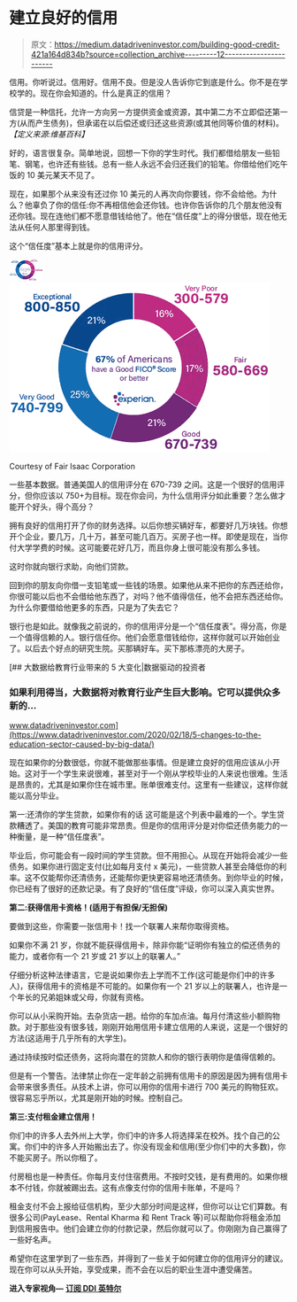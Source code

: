 # 建立良好的信用

> 原文：<https://medium.datadriveninvestor.com/building-good-credit-421a164d834b?source=collection_archive---------12----------------------->

信用。你听说过。信用好。信用不良。但是没人告诉你它到底是什么。你不是在学校学的。现在你会知道的。什么是真正的信用？

信贷是一种信托，允许一方向另一方提供资金或资源，其中第二方不立即偿还第一方(从而产生债务)，但承诺在以后偿还或归还这些资源(或其他同等价值的材料)。*【定义来源:维基百科】*

好的，语言很复杂。简单地说，回想一下你的学生时代。我们都借给朋友一些铅笔、钢笔，也许还有些钱。总有一些人永远不会归还我们的铅笔。你借给他们吃午饭的 10 美元某天不见了。

现在，如果那个从来没有还过你 10 美元的人再次向你要钱，你不会给他。为什么？他辜负了你的信任:你不再相信他会还你钱。也许你告诉你的几个朋友他没有还你钱。现在连他们都不愿意借钱给他了。他在“信任度”上的得分很低，现在他无法从任何人那里得到钱。

这个“信任度”基本上就是你的信用评分。

![](img/6b88d3896977c9ec023e025483992f13.png)![](img/e20afc28d4a692cc84946e9d61a52200.png)

Courtesy of Fair Isaac Corporation

一些基本数据。普通美国人的信用评分在 670-739 之间。这是一个很好的信用评分，但你应该以 750+为目标。现在你会问，为什么信用评分如此重要？怎么做才能开个好头，得个高分？

拥有良好的信用打开了你的财务选择。以后你想买辆好车，都要好几万块钱。你想开个企业，要几万，几十万，甚至可能几百万。买房子也一样。即使是现在，当你付大学学费的时候。这可能要花好几万，而且你身上很可能没有那么多钱。

这时你就向银行求助，向他们贷款。

回到你的朋友向你借一支铅笔或一些钱的场景。如果他从来不把你的东西还给你，你很可能以后也不会借给他东西了，对吗？他不值得信任，他不会把东西还给你。为什么你要借给他更多的东西，只是为了失去它？

银行也是如此。就像我之前说的，你的信用评分是一个“信任度表”。得分高，你是一个值得信赖的人。银行信任你。他们会愿意借钱给你，这样你就可以开始创业了。以后去个好点的研究生院。买那辆好车。买下那栋漂亮的大房子。

[](https://www.datadriveninvestor.com/2020/02/18/5-changes-to-the-education-sector-caused-by-big-data/) [## 大数据给教育行业带来的 5 大变化|数据驱动的投资者

### 如果利用得当，大数据将对教育行业产生巨大影响。它可以提供众多新的…

www.datadriveninvestor.com](https://www.datadriveninvestor.com/2020/02/18/5-changes-to-the-education-sector-caused-by-big-data/) 

现在如果你的分数很低，你就不能做那些事情。但是建立良好的信用应该从小开始。这对于一个学生来说很难，甚至对于一个刚从学校毕业的人来说也很难。生活是昂贵的，尤其是如果你住在城市里。账单很难支付。这里有一些建议，这样你就能以高分毕业。

第一:还清你的学生贷款，如果你有的话
这可能是这个列表中最难的一个。学生贷款糟透了。美国的教育可能非常昂贵。但是你的信用评分是对你偿还债务能力的一种衡量，是一种“信任度表”。

毕业后，你可能会有一段时间的学生贷款。但不用担心。从现在开始将会减少一些债务。如果你进行固定支付(比如每月支付 x 美元)，一些贷款人甚至会降低你的利率。这不仅能帮你还清债务，还能帮你更快更容易地还清债务。到你毕业的时候，你已经有了很好的还款记录。有了良好的“信任度”评级，你可以深入真实世界。

**第二:获得信用卡资格！(适用于有担保/无担保)**

要做到这些，你需要一张信用卡！找一个联署人来帮你取得资格。

如果你不满 21 岁，你就不能获得信用卡，除非你能“证明你有独立的偿还债务的能力，或者你有一个 21 岁或 21 岁以上的联署人。”

仔细分析这种法律语言，它是说如果你去上学而不工作(这可能是你们中的许多人)，获得信用卡的资格是不可能的。如果你有一个 21 岁以上的联署人，也许是一个年长的兄弟姐妹或父母，你就有资格。

你可以从小采购开始。去杂货店一趟。给你的车加点油。每月付清这些小额购物款。对于那些没有很多钱，刚刚开始用信用卡建立信用的人来说，这是一个很好的方法(这适用于几乎所有的大学生)。

通过持续按时偿还债务，这将向潜在的贷款人和你的银行表明你是值得信赖的。

但是有一个警告。法律禁止你在一定年龄之前拥有信用卡的原因是因为拥有信用卡会带来很多责任。从技术上讲，你可以用你的信用卡进行 700 美元的购物狂欢。很容易忘乎所以，尤其是刚开始的时候。控制自己。

**第三:支付租金建立信用！**

你们中的许多人去外州上大学，你们中的许多人将选择呆在校外。找个自己的公寓。你们中的许多人开始搬出去了。你没有现金和信用(至少你们中的大多数)，你不能买房子。所以你租了。

付房租也是一种责任。你每月支付住宿费用。不按时交钱，是有费用的。如果你根本不付钱，你就被踢出去。这有点像支付你的信用卡账单，不是吗？

租金支付不会上报给征信机构，至少大部分时间是这样，但你可以让它们算数。有很多公司(PayLease、Rental Kharma 和 Rent Track 等)可以帮助你将租金添加到信用报告中。他们会建立你的付款记录，然后你就可以了。你刚刚为自己赢得了一些好名声。

希望你在这里学到了一些东西，并得到了一些关于如何建立你的信用评分的建议。现在你可以从头开始，享受成果，而不会在以后的职业生涯中遭受痛苦。

**进入专家视角—** [**订阅 DDI 英特尔**](https://datadriveninvestor.com/ddi-intel)